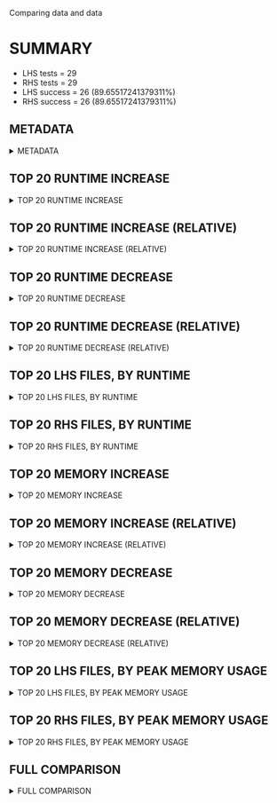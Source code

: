 Comparing data and data


# SUMMARY
- LHS tests = 29
- RHS tests = 29
- LHS success = 26  (89.65517241379311%)
- RHS success = 26  (89.65517241379311%)


## METADATA

<details><summary>METADATA</summary>

# LHS
<pre>
Ramon benchmark for Z3
-
Job description: 
Job tag: qfbv-master-perf-pr
Runner: guido
Z3 repo: Z3Prover/z3
Z3 commit: 7ec980f6f8a802c8df97715fc8d0edc1deb1d960
Z3 branch: daily-perf-improver-626c8de5af64f883
Z3 options: "-T:30"
Z3 inputs: inputs/QF_BV_small
Z3 commit message: staged files

</pre>
# RHS
<pre>
Ramon benchmark for Z3
-
Job description: 
Job tag: qfbv-master-perf-pr
Runner: guido
Z3 repo: Z3Prover/z3
Z3 commit: 7ec980f6f8a802c8df97715fc8d0edc1deb1d960
Z3 branch: daily-perf-improver-626c8de5af64f883
Z3 options: "-T:30"
Z3 inputs: inputs/QF_BV_small
Z3 commit message: staged files

</pre>
</details>


## TOP 20 RUNTIME INCREASE

<details><summary>TOP 20 RUNTIME INCREASE</summary>

|FILE                                                                                        |TIME_L     |TIME_R     |DIFF(s)    |DIFF(%)|
|-------------|-------------:|-------------:|--------------:|------------:|
|1hSVT2qncdEm.smt2                                                                           |   2.091s  |   2.091s  |   0.000s  | 0.0%|
|bench0.smt2                                                                                 |  30.475s  |  30.475s  |   0.000s  | 0.0%|
|bench0_check.smt2                                                                           |   0.015s  |   0.015s  |   0.000s  | 0.0%|
|bench0_simplified.smt2                                                                      |  30.093s  |  30.093s  |   0.000s  | 0.0%|
|bench1.smt2                                                                                 |  30.463s  |  30.463s  |   0.000s  | 0.0%|
|bench11.smt2                                                                                |   4.237s  |   4.237s  |   0.000s  | 0.0%|
|bench13.smt2                                                                                |  30.436s  |  30.436s  |   0.000s  | 0.0%|
|bench1_bw1024.smt2                                                                          |  30.419s  |  30.419s  |   0.000s  | 0.0%|
|bench1_bw256.smt2                                                                           |  30.443s  |  30.443s  |   0.000s  | 0.0%|
|bench1_bw300.smt2                                                                           |  30.397s  |  30.397s  |   0.000s  | 0.0%|
|bench1_bw512.smt2                                                                           |  30.449s  |  30.449s  |   0.000s  | 0.0%|
|bench1_bw64.smt2                                                                            |  30.044s  |  30.044s  |   0.000s  | 0.0%|
|bench1_check.smt2                                                                           |   0.010s  |   0.010s  |   0.000s  | 0.0%|
|bench2.smt2                                                                                 |  30.228s  |  30.228s  |   0.000s  | 0.0%|
|bench23.smt2                                                                                |  30.370s  |  30.370s  |   0.000s  | 0.0%|
|bench25_core.smt2                                                                           |  30.008s  |  30.008s  |   0.000s  | 0.0%|
|bench27.smt2                                                                                |  30.385s  |  30.385s  |   0.000s  | 0.0%|
|bench3.smt2                                                                                 |  30.286s  |  30.286s  |   0.000s  | 0.0%|
|bench31.smt2                                                                                |  30.412s  |  30.412s  |   0.000s  | 0.0%|
|bench5.smt2                                                                                 |   3.406s  |   3.406s  |   0.000s  | 0.0%|
</details>


## TOP 20 RUNTIME INCREASE (RELATIVE)

<details><summary>TOP 20 RUNTIME INCREASE (RELATIVE)</summary>

|FILE                                                                                        |TIME_L     |TIME_R     |DIFF(s)    |DIFF(%)|
|-------------|-------------:|-------------:|--------------:|------------:|
|1hSVT2qncdEm.smt2                                                                           |   2.091s  |   2.091s  |   0.000s  | 0.0%|
|bench0.smt2                                                                                 |  30.475s  |  30.475s  |   0.000s  | 0.0%|
|bench0_check.smt2                                                                           |   0.015s  |   0.015s  |   0.000s  | 0.0%|
|bench0_simplified.smt2                                                                      |  30.093s  |  30.093s  |   0.000s  | 0.0%|
|bench1.smt2                                                                                 |  30.463s  |  30.463s  |   0.000s  | 0.0%|
|bench11.smt2                                                                                |   4.237s  |   4.237s  |   0.000s  | 0.0%|
|bench13.smt2                                                                                |  30.436s  |  30.436s  |   0.000s  | 0.0%|
|bench1_bw1024.smt2                                                                          |  30.419s  |  30.419s  |   0.000s  | 0.0%|
|bench1_bw256.smt2                                                                           |  30.443s  |  30.443s  |   0.000s  | 0.0%|
|bench1_bw300.smt2                                                                           |  30.397s  |  30.397s  |   0.000s  | 0.0%|
|bench1_bw512.smt2                                                                           |  30.449s  |  30.449s  |   0.000s  | 0.0%|
|bench1_bw64.smt2                                                                            |  30.044s  |  30.044s  |   0.000s  | 0.0%|
|bench1_check.smt2                                                                           |   0.010s  |   0.010s  |   0.000s  | 0.0%|
|bench2.smt2                                                                                 |  30.228s  |  30.228s  |   0.000s  | 0.0%|
|bench23.smt2                                                                                |  30.370s  |  30.370s  |   0.000s  | 0.0%|
|bench25_core.smt2                                                                           |  30.008s  |  30.008s  |   0.000s  | 0.0%|
|bench27.smt2                                                                                |  30.385s  |  30.385s  |   0.000s  | 0.0%|
|bench3.smt2                                                                                 |  30.286s  |  30.286s  |   0.000s  | 0.0%|
|bench31.smt2                                                                                |  30.412s  |  30.412s  |   0.000s  | 0.0%|
|bench5.smt2                                                                                 |   3.406s  |   3.406s  |   0.000s  | 0.0%|
</details>


## TOP 20 RUNTIME DECREASE

<details><summary>TOP 20 RUNTIME DECREASE</summary>

|FILE                                                                                        |TIME_L     |TIME_R     |DIFF(s)    |DIFF(%)|
|-------------|-------------:|-------------:|--------------:|------------:|
|1hSVT2qncdEm.smt2                                                                           |   2.091s  |   2.091s  |   0.000s  | 0.0%|
|bench0.smt2                                                                                 |  30.475s  |  30.475s  |   0.000s  | 0.0%|
|bench0_check.smt2                                                                           |   0.015s  |   0.015s  |   0.000s  | 0.0%|
|bench0_simplified.smt2                                                                      |  30.093s  |  30.093s  |   0.000s  | 0.0%|
|bench1.smt2                                                                                 |  30.463s  |  30.463s  |   0.000s  | 0.0%|
|bench11.smt2                                                                                |   4.237s  |   4.237s  |   0.000s  | 0.0%|
|bench13.smt2                                                                                |  30.436s  |  30.436s  |   0.000s  | 0.0%|
|bench1_bw1024.smt2                                                                          |  30.419s  |  30.419s  |   0.000s  | 0.0%|
|bench1_bw256.smt2                                                                           |  30.443s  |  30.443s  |   0.000s  | 0.0%|
|bench1_bw300.smt2                                                                           |  30.397s  |  30.397s  |   0.000s  | 0.0%|
|bench1_bw512.smt2                                                                           |  30.449s  |  30.449s  |   0.000s  | 0.0%|
|bench1_bw64.smt2                                                                            |  30.044s  |  30.044s  |   0.000s  | 0.0%|
|bench1_check.smt2                                                                           |   0.010s  |   0.010s  |   0.000s  | 0.0%|
|bench2.smt2                                                                                 |  30.228s  |  30.228s  |   0.000s  | 0.0%|
|bench23.smt2                                                                                |  30.370s  |  30.370s  |   0.000s  | 0.0%|
|bench25_core.smt2                                                                           |  30.008s  |  30.008s  |   0.000s  | 0.0%|
|bench27.smt2                                                                                |  30.385s  |  30.385s  |   0.000s  | 0.0%|
|bench3.smt2                                                                                 |  30.286s  |  30.286s  |   0.000s  | 0.0%|
|bench31.smt2                                                                                |  30.412s  |  30.412s  |   0.000s  | 0.0%|
|bench5.smt2                                                                                 |   3.406s  |   3.406s  |   0.000s  | 0.0%|
</details>


## TOP 20 RUNTIME DECREASE (RELATIVE)

<details><summary>TOP 20 RUNTIME DECREASE (RELATIVE)</summary>

|FILE                                                                                        |TIME_L     |TIME_R     |DIFF(s)    |DIFF(%)|
|-------------|-------------:|-------------:|--------------:|------------:|
|1hSVT2qncdEm.smt2                                                                           |   2.091s  |   2.091s  |   0.000s  | 0.0%|
|bench0.smt2                                                                                 |  30.475s  |  30.475s  |   0.000s  | 0.0%|
|bench0_check.smt2                                                                           |   0.015s  |   0.015s  |   0.000s  | 0.0%|
|bench0_simplified.smt2                                                                      |  30.093s  |  30.093s  |   0.000s  | 0.0%|
|bench1.smt2                                                                                 |  30.463s  |  30.463s  |   0.000s  | 0.0%|
|bench11.smt2                                                                                |   4.237s  |   4.237s  |   0.000s  | 0.0%|
|bench13.smt2                                                                                |  30.436s  |  30.436s  |   0.000s  | 0.0%|
|bench1_bw1024.smt2                                                                          |  30.419s  |  30.419s  |   0.000s  | 0.0%|
|bench1_bw256.smt2                                                                           |  30.443s  |  30.443s  |   0.000s  | 0.0%|
|bench1_bw300.smt2                                                                           |  30.397s  |  30.397s  |   0.000s  | 0.0%|
|bench1_bw512.smt2                                                                           |  30.449s  |  30.449s  |   0.000s  | 0.0%|
|bench1_bw64.smt2                                                                            |  30.044s  |  30.044s  |   0.000s  | 0.0%|
|bench1_check.smt2                                                                           |   0.010s  |   0.010s  |   0.000s  | 0.0%|
|bench2.smt2                                                                                 |  30.228s  |  30.228s  |   0.000s  | 0.0%|
|bench23.smt2                                                                                |  30.370s  |  30.370s  |   0.000s  | 0.0%|
|bench25_core.smt2                                                                           |  30.008s  |  30.008s  |   0.000s  | 0.0%|
|bench27.smt2                                                                                |  30.385s  |  30.385s  |   0.000s  | 0.0%|
|bench3.smt2                                                                                 |  30.286s  |  30.286s  |   0.000s  | 0.0%|
|bench31.smt2                                                                                |  30.412s  |  30.412s  |   0.000s  | 0.0%|
|bench5.smt2                                                                                 |   3.406s  |   3.406s  |   0.000s  | 0.0%|
</details>


## TOP 20 LHS FILES, BY RUNTIME

<details><summary>TOP 20 LHS FILES, BY RUNTIME</summary>

|FILE                                                                                       |TIME     |MEM        |
|------------|----------:|---------:|
|bench0.smt2                                                                                |  30.475s |6410.0MiB|
|bench1.smt2                                                                                |  30.463s |6411.0MiB|
|bench1_bw512.smt2                                                                          |  30.449s |6426.0MiB|
|bench1_bw256.smt2                                                                          |  30.443s |6410.0MiB|
|bench13.smt2                                                                               |  30.436s |6379.0MiB|
|bench1_bw1024.smt2                                                                         |  30.419s |6622.0MiB|
|bench31.smt2                                                                               |  30.412s |6389.0MiB|
|bench1_bw300.smt2                                                                          |  30.397s |6430.0MiB|
|bench27.smt2                                                                               |  30.385s |3644.0MiB|
|bench23.smt2                                                                               |  30.370s |3630.0MiB|
|bench6.smt2                                                                                |  30.352s |6235.0MiB|
|bench3.smt2                                                                                |  30.286s |5762.0MiB|
|bench2.smt2                                                                                |  30.228s |5885.0MiB|
|bench0_simplified.smt2                                                                     |  30.093s |767.0MiB|
|bench1_bw64.smt2                                                                           |  30.044s |849.0MiB|
|bench_4153.smt2                                                                            |  30.023s |139.0MiB|
|bench25_core.smt2                                                                          |  30.008s |43.776MiB|
|bench15.smt2                                                                               |  26.783s |6460.0MiB|
|bench1_bw8192.smt2                                                                         |  21.456s |7264.0MiB|
|bench25.smt2                                                                               |  17.847s |12.8GiB|
</details>


## TOP 20 RHS FILES, BY RUNTIME

<details><summary>TOP 20 RHS FILES, BY RUNTIME</summary>

|FILE                                                                                       |TIME     |MEM        |
|------------|----------:|---------:|
|bench0.smt2                                                                                |  30.475s |6410.0MiB|
|bench1.smt2                                                                                |  30.463s |6411.0MiB|
|bench1_bw512.smt2                                                                          |  30.449s |6426.0MiB|
|bench1_bw256.smt2                                                                          |  30.443s |6410.0MiB|
|bench13.smt2                                                                               |  30.436s |6379.0MiB|
|bench1_bw1024.smt2                                                                         |  30.419s |6622.0MiB|
|bench31.smt2                                                                               |  30.412s |6389.0MiB|
|bench1_bw300.smt2                                                                          |  30.397s |6430.0MiB|
|bench27.smt2                                                                               |  30.385s |3644.0MiB|
|bench23.smt2                                                                               |  30.370s |3630.0MiB|
|bench6.smt2                                                                                |  30.352s |6235.0MiB|
|bench3.smt2                                                                                |  30.286s |5762.0MiB|
|bench2.smt2                                                                                |  30.228s |5885.0MiB|
|bench0_simplified.smt2                                                                     |  30.093s |767.0MiB|
|bench1_bw64.smt2                                                                           |  30.044s |849.0MiB|
|bench_4153.smt2                                                                            |  30.023s |139.0MiB|
|bench25_core.smt2                                                                          |  30.008s |43.776MiB|
|bench15.smt2                                                                               |  26.783s |6460.0MiB|
|bench1_bw8192.smt2                                                                         |  21.456s |7264.0MiB|
|bench25.smt2                                                                               |  17.847s |12.8GiB|
</details>


## TOP 20 MEMORY INCREASE

<details><summary>TOP 20 MEMORY INCREASE</summary>

|FILE                                                                                        |MEM_L         |MEM_R         |DIFF            |DIFF(%)|
|-------------|-------------:|-------------:|--------------:|------------:|
|1hSVT2qncdEm.smt2                                                                           |30.852MiB|30.852MiB|0B| 0.0%|
|bench0.smt2                                                                                 |6410.0MiB|6410.0MiB|0B| 0.0%|
|bench0_check.smt2                                                                           |18.632MiB|18.632MiB|0B| 0.0%|
|bench0_simplified.smt2                                                                      |767.0MiB|767.0MiB|0B| 0.0%|
|bench1.smt2                                                                                 |6411.0MiB|6411.0MiB|0B| 0.0%|
|bench11.smt2                                                                                |1705.0MiB|1705.0MiB|0B| 0.0%|
|bench13.smt2                                                                                |6379.0MiB|6379.0MiB|0B| 0.0%|
|bench1_bw1024.smt2                                                                          |6622.0MiB|6622.0MiB|0B| 0.0%|
|bench1_bw256.smt2                                                                           |6410.0MiB|6410.0MiB|0B| 0.0%|
|bench1_bw300.smt2                                                                           |6430.0MiB|6430.0MiB|0B| 0.0%|
|bench1_bw512.smt2                                                                           |6426.0MiB|6426.0MiB|0B| 0.0%|
|bench1_bw64.smt2                                                                            |849.0MiB|849.0MiB|0B| 0.0%|
|bench1_check.smt2                                                                           |18.996MiB|18.996MiB|0B| 0.0%|
|bench2.smt2                                                                                 |5885.0MiB|5885.0MiB|0B| 0.0%|
|bench23.smt2                                                                                |3630.0MiB|3630.0MiB|0B| 0.0%|
|bench25_core.smt2                                                                           |43.776MiB|43.776MiB|0B| 0.0%|
|bench27.smt2                                                                                |3644.0MiB|3644.0MiB|0B| 0.0%|
|bench3.smt2                                                                                 |5762.0MiB|5762.0MiB|0B| 0.0%|
|bench31.smt2                                                                                |6389.0MiB|6389.0MiB|0B| 0.0%|
|bench5.smt2                                                                                 |1701.0MiB|1701.0MiB|0B| 0.0%|
</details>


## TOP 20 MEMORY INCREASE (RELATIVE)

<details><summary>TOP 20 MEMORY INCREASE (RELATIVE)</summary>

|FILE                                                                                        |MEM_L         |MEM_R         |DIFF            |DIFF(%)|
|-------------|-------------:|-------------:|--------------:|------------:|
|1hSVT2qncdEm.smt2                                                                           |30.852MiB|30.852MiB|0B| 0.0%|
|bench0.smt2                                                                                 |6410.0MiB|6410.0MiB|0B| 0.0%|
|bench0_check.smt2                                                                           |18.632MiB|18.632MiB|0B| 0.0%|
|bench0_simplified.smt2                                                                      |767.0MiB|767.0MiB|0B| 0.0%|
|bench1.smt2                                                                                 |6411.0MiB|6411.0MiB|0B| 0.0%|
|bench11.smt2                                                                                |1705.0MiB|1705.0MiB|0B| 0.0%|
|bench13.smt2                                                                                |6379.0MiB|6379.0MiB|0B| 0.0%|
|bench1_bw1024.smt2                                                                          |6622.0MiB|6622.0MiB|0B| 0.0%|
|bench1_bw256.smt2                                                                           |6410.0MiB|6410.0MiB|0B| 0.0%|
|bench1_bw300.smt2                                                                           |6430.0MiB|6430.0MiB|0B| 0.0%|
|bench1_bw512.smt2                                                                           |6426.0MiB|6426.0MiB|0B| 0.0%|
|bench1_bw64.smt2                                                                            |849.0MiB|849.0MiB|0B| 0.0%|
|bench1_check.smt2                                                                           |18.996MiB|18.996MiB|0B| 0.0%|
|bench2.smt2                                                                                 |5885.0MiB|5885.0MiB|0B| 0.0%|
|bench23.smt2                                                                                |3630.0MiB|3630.0MiB|0B| 0.0%|
|bench25_core.smt2                                                                           |43.776MiB|43.776MiB|0B| 0.0%|
|bench27.smt2                                                                                |3644.0MiB|3644.0MiB|0B| 0.0%|
|bench3.smt2                                                                                 |5762.0MiB|5762.0MiB|0B| 0.0%|
|bench31.smt2                                                                                |6389.0MiB|6389.0MiB|0B| 0.0%|
|bench5.smt2                                                                                 |1701.0MiB|1701.0MiB|0B| 0.0%|
</details>


## TOP 20 MEMORY DECREASE

<details><summary>TOP 20 MEMORY DECREASE</summary>

|FILE                                                                                        |MEM_L         |MEM_R         |DIFF            |DIFF(%)|
|-------------|-------------:|-------------:|--------------:|------------:|
|1hSVT2qncdEm.smt2                                                                           |30.852MiB|30.852MiB|0B| 0.0%|
|bench0.smt2                                                                                 |6410.0MiB|6410.0MiB|0B| 0.0%|
|bench0_check.smt2                                                                           |18.632MiB|18.632MiB|0B| 0.0%|
|bench0_simplified.smt2                                                                      |767.0MiB|767.0MiB|0B| 0.0%|
|bench1.smt2                                                                                 |6411.0MiB|6411.0MiB|0B| 0.0%|
|bench11.smt2                                                                                |1705.0MiB|1705.0MiB|0B| 0.0%|
|bench13.smt2                                                                                |6379.0MiB|6379.0MiB|0B| 0.0%|
|bench1_bw1024.smt2                                                                          |6622.0MiB|6622.0MiB|0B| 0.0%|
|bench1_bw256.smt2                                                                           |6410.0MiB|6410.0MiB|0B| 0.0%|
|bench1_bw300.smt2                                                                           |6430.0MiB|6430.0MiB|0B| 0.0%|
|bench1_bw512.smt2                                                                           |6426.0MiB|6426.0MiB|0B| 0.0%|
|bench1_bw64.smt2                                                                            |849.0MiB|849.0MiB|0B| 0.0%|
|bench1_check.smt2                                                                           |18.996MiB|18.996MiB|0B| 0.0%|
|bench2.smt2                                                                                 |5885.0MiB|5885.0MiB|0B| 0.0%|
|bench23.smt2                                                                                |3630.0MiB|3630.0MiB|0B| 0.0%|
|bench25_core.smt2                                                                           |43.776MiB|43.776MiB|0B| 0.0%|
|bench27.smt2                                                                                |3644.0MiB|3644.0MiB|0B| 0.0%|
|bench3.smt2                                                                                 |5762.0MiB|5762.0MiB|0B| 0.0%|
|bench31.smt2                                                                                |6389.0MiB|6389.0MiB|0B| 0.0%|
|bench5.smt2                                                                                 |1701.0MiB|1701.0MiB|0B| 0.0%|
</details>


## TOP 20 MEMORY DECREASE (RELATIVE)

<details><summary>TOP 20 MEMORY DECREASE (RELATIVE)</summary>

|FILE                                                                                        |MEM_L         |MEM_R         |DIFF            |DIFF(%)|
|-------------|-------------:|-------------:|--------------:|------------:|
|1hSVT2qncdEm.smt2                                                                           |30.852MiB|30.852MiB|0B| 0.0%|
|bench0.smt2                                                                                 |6410.0MiB|6410.0MiB|0B| 0.0%|
|bench0_check.smt2                                                                           |18.632MiB|18.632MiB|0B| 0.0%|
|bench0_simplified.smt2                                                                      |767.0MiB|767.0MiB|0B| 0.0%|
|bench1.smt2                                                                                 |6411.0MiB|6411.0MiB|0B| 0.0%|
|bench11.smt2                                                                                |1705.0MiB|1705.0MiB|0B| 0.0%|
|bench13.smt2                                                                                |6379.0MiB|6379.0MiB|0B| 0.0%|
|bench1_bw1024.smt2                                                                          |6622.0MiB|6622.0MiB|0B| 0.0%|
|bench1_bw256.smt2                                                                           |6410.0MiB|6410.0MiB|0B| 0.0%|
|bench1_bw300.smt2                                                                           |6430.0MiB|6430.0MiB|0B| 0.0%|
|bench1_bw512.smt2                                                                           |6426.0MiB|6426.0MiB|0B| 0.0%|
|bench1_bw64.smt2                                                                            |849.0MiB|849.0MiB|0B| 0.0%|
|bench1_check.smt2                                                                           |18.996MiB|18.996MiB|0B| 0.0%|
|bench2.smt2                                                                                 |5885.0MiB|5885.0MiB|0B| 0.0%|
|bench23.smt2                                                                                |3630.0MiB|3630.0MiB|0B| 0.0%|
|bench25_core.smt2                                                                           |43.776MiB|43.776MiB|0B| 0.0%|
|bench27.smt2                                                                                |3644.0MiB|3644.0MiB|0B| 0.0%|
|bench3.smt2                                                                                 |5762.0MiB|5762.0MiB|0B| 0.0%|
|bench31.smt2                                                                                |6389.0MiB|6389.0MiB|0B| 0.0%|
|bench5.smt2                                                                                 |1701.0MiB|1701.0MiB|0B| 0.0%|
</details>


## TOP 20 LHS FILES, BY PEAK MEMORY USAGE

<details><summary>TOP 20 LHS FILES, BY PEAK MEMORY USAGE</summary>

|FILE                                                                                       |TIME     |MEM        |
|------------|----------:|---------:|
|bench25.smt2                                                                               |  17.847s |12.8GiB|
|bench1_bw8192.smt2                                                                         |  21.456s |7264.0MiB|
|bench1_bw1024.smt2                                                                         |  30.419s |6622.0MiB|
|bench15.smt2                                                                               |  26.783s |6460.0MiB|
|bench1_bw300.smt2                                                                          |  30.397s |6430.0MiB|
|bench1_bw512.smt2                                                                          |  30.449s |6426.0MiB|
|bench1.smt2                                                                                |  30.463s |6411.0MiB|
|bench0.smt2                                                                                |  30.475s |6410.0MiB|
|bench1_bw256.smt2                                                                          |  30.443s |6410.0MiB|
|bench31.smt2                                                                               |  30.412s |6389.0MiB|
|bench13.smt2                                                                               |  30.436s |6379.0MiB|
|bench6.smt2                                                                                |  30.352s |6235.0MiB|
|bench2.smt2                                                                                |  30.228s |5885.0MiB|
|bench3.smt2                                                                                |  30.286s |5762.0MiB|
|bench27.smt2                                                                               |  30.385s |3644.0MiB|
|bench23.smt2                                                                               |  30.370s |3630.0MiB|
|bench7.smt2                                                                                |   7.031s |1781.0MiB|
|bench11.smt2                                                                               |   4.237s |1705.0MiB|
|bench5.smt2                                                                                |   3.406s |1701.0MiB|
|bench1_bw64.smt2                                                                           |  30.044s |849.0MiB|
</details>


## TOP 20 RHS FILES, BY PEAK MEMORY USAGE

<details><summary>TOP 20 RHS FILES, BY PEAK MEMORY USAGE</summary>

|FILE                                                                                       |TIME     |MEM        |
|------------|----------:|---------:|
|bench25.smt2                                                                               |  17.847s |12.8GiB|
|bench1_bw8192.smt2                                                                         |  21.456s |7264.0MiB|
|bench1_bw1024.smt2                                                                         |  30.419s |6622.0MiB|
|bench15.smt2                                                                               |  26.783s |6460.0MiB|
|bench1_bw300.smt2                                                                          |  30.397s |6430.0MiB|
|bench1_bw512.smt2                                                                          |  30.449s |6426.0MiB|
|bench1.smt2                                                                                |  30.463s |6411.0MiB|
|bench0.smt2                                                                                |  30.475s |6410.0MiB|
|bench1_bw256.smt2                                                                          |  30.443s |6410.0MiB|
|bench31.smt2                                                                               |  30.412s |6389.0MiB|
|bench13.smt2                                                                               |  30.436s |6379.0MiB|
|bench6.smt2                                                                                |  30.352s |6235.0MiB|
|bench2.smt2                                                                                |  30.228s |5885.0MiB|
|bench3.smt2                                                                                |  30.286s |5762.0MiB|
|bench27.smt2                                                                               |  30.385s |3644.0MiB|
|bench23.smt2                                                                               |  30.370s |3630.0MiB|
|bench7.smt2                                                                                |   7.031s |1781.0MiB|
|bench11.smt2                                                                               |   4.237s |1705.0MiB|
|bench5.smt2                                                                                |   3.406s |1701.0MiB|
|bench1_bw64.smt2                                                                           |  30.044s |849.0MiB|
</details>


## FULL COMPARISON

<details><summary>FULL COMPARISON</summary>

|FILE                                                                                        |TIME_L     |TIME_R     |DIFF(s)    |DIFF(%)|
|-------------|-------------:|-------------:|--------------:|------------:|
|1hSVT2qncdEm.smt2                                                                           |   2.091s  |   2.091s  |   0.000s  | 0.0%|
|bench0.smt2                                                                                 |  30.475s  |  30.475s  |   0.000s  | 0.0%|
|bench0_check.smt2                                                                           |   0.015s  |   0.015s  |   0.000s  | 0.0%|
|bench0_simplified.smt2                                                                      |  30.093s  |  30.093s  |   0.000s  | 0.0%|
|bench1.smt2                                                                                 |  30.463s  |  30.463s  |   0.000s  | 0.0%|
|bench11.smt2                                                                                |   4.237s  |   4.237s  |   0.000s  | 0.0%|
|bench13.smt2                                                                                |  30.436s  |  30.436s  |   0.000s  | 0.0%|
|bench1_bw1024.smt2                                                                          |  30.419s  |  30.419s  |   0.000s  | 0.0%|
|bench1_bw256.smt2                                                                           |  30.443s  |  30.443s  |   0.000s  | 0.0%|
|bench1_bw300.smt2                                                                           |  30.397s  |  30.397s  |   0.000s  | 0.0%|
|bench1_bw512.smt2                                                                           |  30.449s  |  30.449s  |   0.000s  | 0.0%|
|bench1_bw64.smt2                                                                            |  30.044s  |  30.044s  |   0.000s  | 0.0%|
|bench1_check.smt2                                                                           |   0.010s  |   0.010s  |   0.000s  | 0.0%|
|bench2.smt2                                                                                 |  30.228s  |  30.228s  |   0.000s  | 0.0%|
|bench23.smt2                                                                                |  30.370s  |  30.370s  |   0.000s  | 0.0%|
|bench25_core.smt2                                                                           |  30.008s  |  30.008s  |   0.000s  | 0.0%|
|bench27.smt2                                                                                |  30.385s  |  30.385s  |   0.000s  | 0.0%|
|bench3.smt2                                                                                 |  30.286s  |  30.286s  |   0.000s  | 0.0%|
|bench31.smt2                                                                                |  30.412s  |  30.412s  |   0.000s  | 0.0%|
|bench5.smt2                                                                                 |   3.406s  |   3.406s  |   0.000s  | 0.0%|
|bench6.smt2                                                                                 |  30.352s  |  30.352s  |   0.000s  | 0.0%|
|bench7.smt2                                                                                 |   7.031s  |   7.031s  |   0.000s  | 0.0%|
|bench_2155.smt2                                                                             |   4.930s  |   4.930s  |   0.000s  | 0.0%|
|bench_4153.smt2                                                                             |  30.023s  |  30.023s  |   0.000s  | 0.0%|
|bench_6159.smt2                                                                             |   4.856s  |   4.856s  |   0.000s  | 0.0%|
</details>
